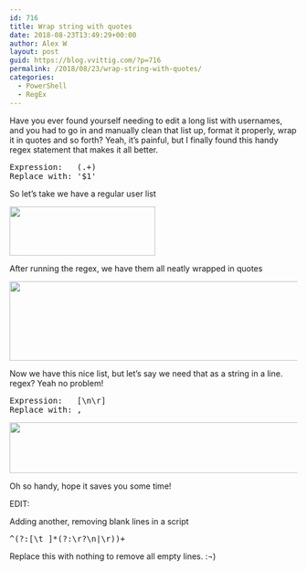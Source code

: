 ```yaml
---
id: 716
title: Wrap string with quotes
date: 2018-08-23T13:49:29+00:00
author: Alex W
layout: post
guid: https://blog.vvittig.com/?p=716
permalink: /2018/08/23/wrap-string-with-quotes/
categories:
  - PowerShell
  - RegEx
---
```

Have you ever found yourself needing to edit a long list with usernames, and you had to go in and manually clean that list up, format it properly, wrap it in quotes and so forth? Yeah, it&#8217;s painful, but I finally found this handy regex statement that makes it all better.

<pre class="lang:default decode:true">Expression:   (.+)
Replace with: '$1'</pre>

So let&#8217;s take we have a regular user list
  
[<img class="aligncenter size-full wp-image-722" src="https://blog.vvittig.com/wp-content/uploads/2018/08/2018-08-23_13-52-16.png" alt="" width="255" height="86" />](https://blog.vvittig.com/wp-content/uploads/2018/08/2018-08-23_13-52-16.png)

After running the regex, we have them all neatly wrapped in quotes

[<img class="aligncenter size-full wp-image-718" src="https://blog.vvittig.com/wp-content/uploads/2018/08/2018-08-23_13-23-16.png" alt="" width="609" height="139" srcset="https://blog.vvittig.com/wp-content/uploads/2018/08/2018-08-23_13-23-16.png 609w, https://blog.vvittig.com/wp-content/uploads/2018/08/2018-08-23_13-23-16-300x68.png 300w" sizes="(max-width: 609px) 100vw, 609px" />](https://blog.vvittig.com/wp-content/uploads/2018/08/2018-08-23_13-23-16.png)

Now we have this nice list, but let&#8217;s say we need that as a string in a line. regex? Yeah no problem!

<pre class="lang:default decode:true">Expression:   [\n\r]
Replace with: ,</pre>

[<img class="aligncenter size-full wp-image-720" src="https://blog.vvittig.com/wp-content/uploads/2018/08/2018-08-23_13-50-38.png" alt="" width="639" height="89" srcset="https://blog.vvittig.com/wp-content/uploads/2018/08/2018-08-23_13-50-38.png 639w, https://blog.vvittig.com/wp-content/uploads/2018/08/2018-08-23_13-50-38-300x42.png 300w" sizes="(max-width: 639px) 100vw, 639px" />](https://blog.vvittig.com/wp-content/uploads/2018/08/2018-08-23_13-50-38.png)

Oh so handy, hope it saves you some time!

EDIT:

Adding another, removing blank lines in a script

<pre class="lang:default decode:true ">^(?:[\t ]*(?:\r?\n|\r))+</pre>

Replace this with nothing to remove all empty lines. :¬)